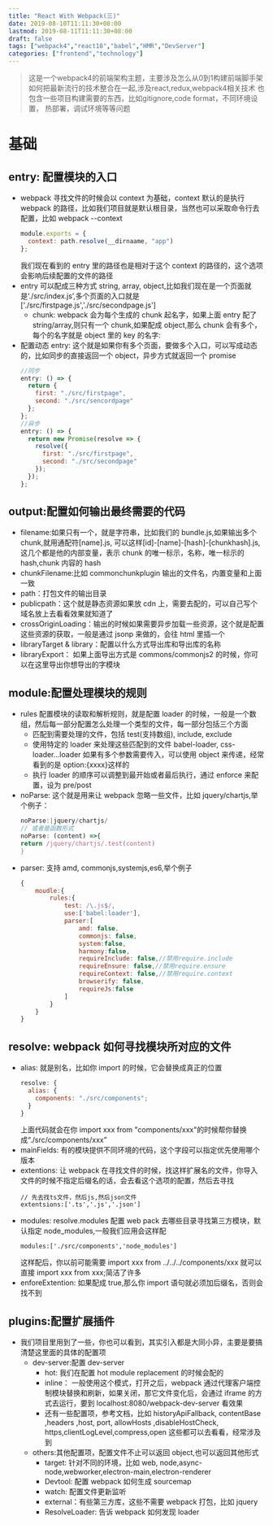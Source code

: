 ```yaml
---
title: "React With Webpack(三)"
date: 2019-08-10T11:11:30+08:00
lastmod: 2019-08-11T11:11:30+08:00
draft: false
tags: ["webpack4","react18","babel","HMR","DevServer"]
categories: ["frontend","technology"]
---
```


> 这是一个webpack4的前端架构主题，主要涉及怎么从0到1构建前端脚手架
> 如何把最新流行的技术整合在一起,涉及react,redux,webpack4相关技术
> 也包含一些项目构建需要的东西，比如gitignore,code format，不同环境设置，
> 热部署，调试环境等等问题

# 基础
## entry: 配置模块的入口
  - webpack 寻找文件的时候会以 context 为基础，context 默认的是执行 webpack 的路径，比如我们项目就是默认根目录，当然也可以采取命令行去配置，比如 webpack --context
    ```javascript
    module.exports = {
      context: path.resolve(__dirnaame, "app")
    };
    ```
    我们现在看到的 entry 里的路径也是相对于这个 context 的路径的，这个选项会影响后续配置的文件的路径
  - entry 可以配成三种方式 string, array, object,比如我们现在是一个页面就是‘./src/index.js’,多个页面的入口就是['./src/firstpage.js','./src/secondpage.js']
    - chunk: webpack 会为每个生成的 chunk 起名字，如果上面 entry 配了 string/array,则只有一个 chunk,如果配成 object,那么 chunk 会有多个，每个的名字就是 object 里的 key 的名字:
  - 配置动态 entry:
    这个就是如果你有多个页面，要做多个入口，可以写成动态的，比如同步的直接返回一个 object，异步方式就返回一个 promise
    ```javascript
    //同步
    entry: () => {
      return {
        first: "./src/firstpage",
        second: "./src/sencordpage"
      };
    };
    //异步
    entry: () => {
      return new Promise(resolve => {
        resolve({
          first: "./src/firstpage",
          second: "./src/secondpage"
        });
      });
    };
    ```
## output:配置如何输出最终需要的代码
  - filename:如果只有一个，就是字符串，比如我们的 bundle.js,如果输出多个 chunk,就用通配符[name].js,
    可以这样[id]-[name]-[hash]-[chunkhash].js,这几个都是他的内部变量，表示 chunk 的唯一标示，名称，唯一标示的 hash,chunk 内容的 hash
  - chunkFilename:比如 commonchunkplugin 输出的文件名，内置变量和上面一致
  - path：打包文件的输出目录
  - publicpath：这个就是静态资源如果放 cdn 上，需要去配的，可以自己写个域名放上去看看效果就知道了
  - crossOriginLoading：输出的时候如果需要异步加载一些资源，这个就是配置这些资源的获取，一般是通过 jsonp 来做的，会往 html 里插一个
  - libraryTarget & library：配置以什么方式导出库和导出库的名称
  - libraryExport： 如果上面导出方式是 commons/commonjs2 的时候，你可以在这里导出你想导出的字模块
## module:配置处理模块的规则
  - rules 配置模块的读取和解析规则，就是配置 loader 的时候，一般是一个数组，然后每一部分配置怎么处理一个类型的文件，每一部分包括三个方面
    - 匹配到需要处理的文件，包括 test(支持数组), include, exclude
    - 使用特定的 loader 来处理这些匹配到的文件 babel-loader, css-loader...loader 如果有多个参数需要传入，可以使用 object 来传递，经常看到的是 option:{xxxx}这样的
    - 执行 loader 的顺序可以调整到最开始或者最后执行，通过 enforce 来配置，设为 pre/post
  - noParse: 这个就是用来让 webpack 忽略一些文件，比如 jquery/chartjs,举个例子：
    ```javascript
    noParse:|jquery/chartjs/
    // 或者是函数形式
    noParse: (content) =>{
    return /jquery/chartjs/.test(content)
    }
    ```
  - parser: 支持 amd, commonjs,systemjs,es6,举个例子
    ```javascript
    {
        moudle:{
            rules:{
                test: /\.js$/,
                use:['babel:loader'],
                parser:[
                    amd: false,
                    commonjs: false,
                    system:false,
                    harmony:false,
                    requireInclude: false,//禁用require.include
                    requireEnsure: false,//禁用require.ensure
                    requireContext: false,//禁用require.context
                    browserify: false,
                    requireJs:false
                ]
            }
        }
    }
    ```
## resolve: webpack 如何寻找模块所对应的文件
  - alias: 就是别名，比如你 import 的时候，它会替换成真正的位置
    ```javascript
    resolve: {
      alias: {
        components: "./src/components";
      }
    }
    ```
    上面代码就会在你 import xxx from "components/xxx"的时候帮你替换成“./src/components/xxx”
  - mainFields: 有的模块提供不同环境的代码，这个字段可以指定优先使用哪个版本
  - extentions: 让 webpack 在寻找文件的时候，找这样扩展名的文件，你导入文件的时候不指定后缀名的话，会去看这个选项的配置，然后去寻找
    ```
    // 先去找ts文件，然后js,然后json文件
    extentsions:['.ts','.js','.json']
    ```
  - modules: resolve.modules 配置 web pack 去哪些目录寻找第三方模块，默认指定 node_modules,一般我们应用会这样配
    ```
    modules:['./src/components','node_modules']
    ```
    这样配后，你以前可能需要 import xxx from ../../../components/xxx 就可以直接 import xxx from xxx;简洁了许多
  - enforeExtention: 如果配成 true,那么你 import 语句就必须加后缀名，否则会找不到
## plugins:配置扩展插件
  - 我们项目里用到了一些，你也可以看到，其实引入都是大同小异，主要是要搞清楚这里面的具体的配置项
    - dev-server:配置 dev-server
      - hot: 我们在配置 hot module replacement 的时候会配的
      - inline： 一般使用这个模式，打开之后，webpack 通过代理客户端控制模块替换和刷新，如果关闭，那它文件变化后，会通过 iframe 的方式去运行，要到 localhost:8080/webpack-dev-server 看效果
      - 还有一些配置项，参考文档，比如 historyApiFallback, contentBase ,headers ,host, port, allowHosts ,disableHostCheck, https,clientLogLevel,compress,open 这些都可以去看看，经常涉及到
    - others:其他配置项，配置文件不止可以返回 object,也可以返回其他形式
      - target: 针对不同的环境，比如 web, node,async-node,webworker,electron-main,electron-renderer
      - Devtool: 配置 webpack 如何生成 sourcemap
      - watch: 配置文件更新监听
      - external：有些第三方库，这些不需要 webpack 打包，比如 jquery
      - ResolveLoader: 告诉 webpack 如何发现 loader
